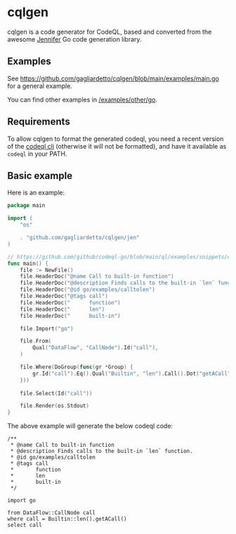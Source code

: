 # cqlgen
cqlgen is a code generator for CodeQL, based and converted from the awesome [Jennifer](https://github.com/dave/jennifer) Go code generation library.

## Examples

See https://github.com/gagliardetto/cqlgen/blob/main/examples/main.go for a general example.

You can find other examples in [/examples/other/go](/examples/other/go).

## Requirements

To allow cqlgen to format the generated codeql, you need a recent version of the [codeql cli](https://github.com/github/codeql-cli-binaries/releases) (otherwise it will not be formatted), and have it available as `codeql` in your PATH.

## Basic example

Here is an example:

```go
package main

import (
	"os"

	. "github.com/gagliardetto/cqlgen/jen"
)

// https://github.com/github/codeql-go/blob/main/ql/examples/snippets/calltobuiltin.ql
func main() {
	file := NewFile()
	file.HeaderDoc("@name Call to built-in function")
	file.HeaderDoc("@description Finds calls to the built-in `len` function.")
	file.HeaderDoc("@id go/examples/calltolen")
	file.HeaderDoc("@tags call")
	file.HeaderDoc("      function")
	file.HeaderDoc("      len")
	file.HeaderDoc("      built-in")

	file.Import("go")

	file.From(
		Qual("DataFlow", "CallNode").Id("call"),
	)

	file.Where(DoGroup(func(gr *Group) {
		gr.Id("call").Eq().Qual("Builtin", "len").Call().Dot("getACall").Call()
	}))
	
	file.Select(Id("call"))

	file.Render(os.Stdout)
}
```

The above example will generate the below codeql code:

```codeql
/**
 * @name Call to built-in function
 * @description Finds calls to the built-in `len` function.
 * @id go/examples/calltolen
 * @tags call
 *       function
 *       len
 *       built-in
 */

import go

from DataFlow::CallNode call
where call = Builtin::len().getACall()
select call
```
